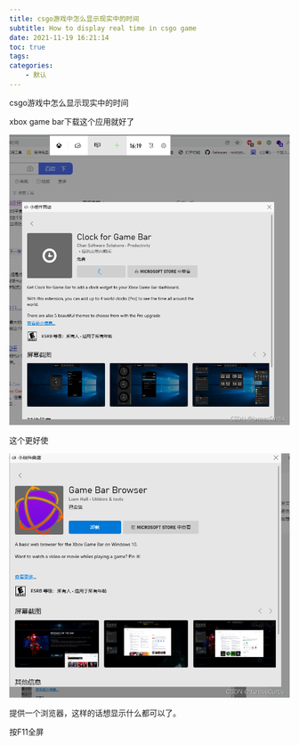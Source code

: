 ```yaml
---
title: csgo游戏中怎么显示现实中的时间
subtitle: How to display real time in csgo game
date: 2021-11-19 16:21:14
toc: true
tags: 
categories: 
    - 默认
---
```


csgo游戏中怎么显示现实中的时间

xbox game bar下载这个应用就好了

![img](https://raw.githubusercontent.com/james-curtis/james-curtis.github.io/main/static/images/842fb7cef3a141c8b552f137ebe37161.png)

这个更好使

![img](https://raw.githubusercontent.com/james-curtis/james-curtis.github.io/main/static/images/e395dfe3eecc4367b5b0e0d1433b3cac.png)

提供一个浏览器，这样的话想显示什么都可以了。

按F11全屏 